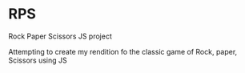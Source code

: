 # RPS
Rock Paper Scissors JS project


Attempting to create my rendition fo the classic game of Rock, paper, Scissors using JS 